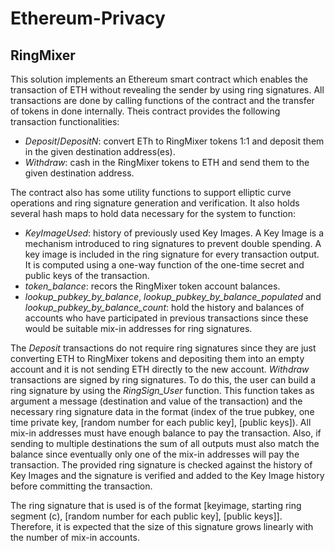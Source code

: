 # Ethereum-Privacy

## RingMixer

This solution implements an Ethereum smart contract which enables the transaction of ETH without revealing the sender by using ring signatures. All transactions are done by calling functions of the contract and the transfer of tokens in done internally. Theis contract provides the following transaction functionalities:
- *Deposit*/*DepositN*: convert ETh to RingMixer tokens 1:1 and deposit them in the given destination address(es).
- *Withdraw*: cash in the RingMixer tokens to ETH and send them to the given destination address.

The contract also has some utility functions to support elliptic curve operations and ring signature generation and verification. It also holds several hash maps to hold data necessary for the system to function:
- *KeyImageUsed*: history of previously used Key Images. A Key Image is a mechanism introduced to ring signatures to prevent double spending. A key image is included in the ring signature for every transaction output. It is computed using a one-way function of the one-time secret and public keys of the transaction.
- *token_balance*: recors the RingMixer token account balances.
- *lookup_pubkey_by_balance*, *lookup_pubkey_by_balance_populated* and *lookup_pubkey_by_balance_count*: hold the history and balances of accounts who have participated in previous transactions since these would be suitable mix-in addresses for ring signatures.

The *Deposit* transactions do not require ring signatures since they are just converting ETH to RingMixer tokens and depositing them into an empty account and it is not sending ETH directly to the new account. *Withdraw* transactions are signed by ring signatures. To do this, the user can build a ring signature by using the *RingSign_User* function. This function takes as argument a message (destination and value of the transaction) and the necessary ring signature data in the format (index of the true pubkey, one time private key, [random number for each public key], [public keys]). All mix-in addresses must have enough balance to pay the transaction. Also, if sending to multiple destinations the sum of all outputs must also match the balance since eventually only one of the mix-in addresses will pay the transaction. The provided ring signature is checked against the history of Key Images and the signature is verified and added to the Key Image history before committing the transaction.

The ring signature that is used is of the format [keyimage, starting ring segment (c), [random number for each public key], [public keys]]. Therefore, it is expected that the size of this signature grows linearly with the number of mix-in accounts.
